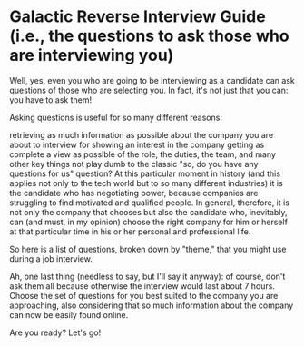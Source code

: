 # Galactic Reverse Interview Guide (i.e., the questions to ask those who are interviewing you)



Well, yes, even you who are going to be interviewing as a candidate can ask questions of those who are selecting you. In fact, it's not just that you can: you have to ask them!

Asking questions is useful for so many different reasons:

retrieving as much information as possible about the company you are about to interview for
showing an interest in the company
getting as complete a view as possible of the role, the duties, the team, and many other key things
not play dumb to the classic "so, do you have any questions for us" question?
At this particular moment in history (and this applies not only to the tech world but to so many different industries) it is the candidate who has negotiating power, because companies are struggling to find motivated and qualified people. In general, therefore, it is not only the company that chooses but also the candidate who, inevitably, can (and must, in my opinion) choose the right company for him or herself at that particular time in his or her personal and professional life.

So here is a list of questions, broken down by "theme," that you might use during a job interview.

Ah, one last thing (needless to say, but I'll say it anyway): of course, don't ask them all because otherwise the interview would last about 7 hours. Choose the set of questions for you best suited to the company you are approaching, also considering that so much information about the company can now be easily found online.

Are you ready? Let's go!

